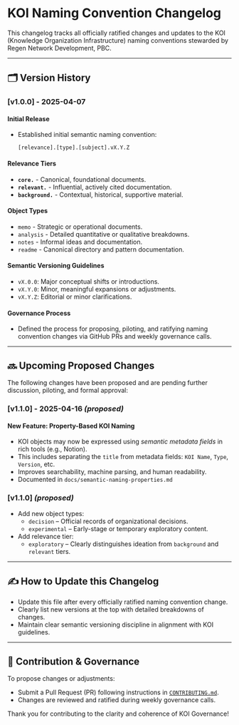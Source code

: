 # KOI Naming Convention Changelog

This changelog tracks all officially ratified changes and updates to the KOI (Knowledge Organization Infrastructure) naming conventions stewarded by Regen Network Development, PBC.

---

## 🗂️ Version History

### [v1.0.0] - 2025-04-07

#### Initial Release
- Established initial semantic naming convention:
  ```
  [relevance].[type].[subject].vX.Y.Z
  ```

#### Relevance Tiers
- **`core.`** - Canonical, foundational documents.
- **`relevant.`** - Influential, actively cited documentation.
- **`background.`** - Contextual, historical, supportive material.

#### Object Types
- `memo` - Strategic or operational documents.
- `analysis` - Detailed quantitative or qualitative breakdowns.
- `notes` - Informal ideas and documentation.
- `readme` - Canonical directory and pattern documentation.

#### Semantic Versioning Guidelines
- `vX.0.0`: Major conceptual shifts or introductions.
- `vX.Y.0`: Minor, meaningful expansions or adjustments.
- `vX.Y.Z`: Editorial or minor clarifications.

#### Governance Process
- Defined the process for proposing, piloting, and ratifying naming convention changes via GitHub PRs and weekly governance calls.

---

## 🔜 Upcoming Proposed Changes

The following changes have been proposed and are pending further discussion, piloting, and formal approval:

### [v1.1.0] - 2025-04-16 *(proposed)*

#### New Feature: Property-Based KOI Naming

- KOI objects may now be expressed using *semantic metadata fields* in rich tools (e.g., Notion).
- This includes separating the `title` from metadata fields: `KOI Name`, `Type`, `Version`, etc.
- Improves searchability, machine parsing, and human readability.
- Documented in `docs/semantic-naming-properties.md`


### [v1.1.0] *(proposed)*
- Add new object types:
  - `decision` – Official records of organizational decisions.
  - `experimental` – Early-stage or temporary exploratory content.
- Add relevance tier:
  - `exploratory` – Clearly distinguishes ideation from `background` and `relevant` tiers.

---

## ✍️ How to Update this Changelog

- Update this file after every officially ratified naming convention change.
- Clearly list new versions at the top with detailed breakdowns of changes.
- Maintain clear semantic versioning discipline in alignment with KOI guidelines.

---

## 🤝 Contribution & Governance

To propose changes or adjustments:
- Submit a Pull Request (PR) following instructions in [`CONTRIBUTING.md`](./CONTRIBUTING.md).
- Changes are reviewed and ratified during weekly governance calls.

Thank you for contributing to the clarity and coherence of KOI Governance!

